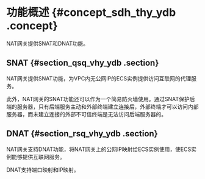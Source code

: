 # 功能概述 {#concept_sdh_thy_ydb .concept}

NAT网关提供SNAT和DNAT功能。

## SNAT {#section_qsq_vhy_ydb .section}

NAT网关提供SNAT功能，为VPC内无公网IP的ECS实例提供访问互联网的代理服务。

此外，NAT网关的SNAT功能还可以作为一个简易防火墙使用。通过SNAT保护后端的服务器，只有后端服务主动和外部终端建立连接后，外部终端才可以访问内部服务器，而未建立连接的外部不可信终端是无法访问后端服务器的。

## DNAT {#section_rsq_vhy_ydb .section}

NAT网关支持DNAT功能，将NAT网关上的公网IP映射给ECS实例使用，使ECS实例能够提供互联网服务。

DNAT支持端口映射和IP映射。

